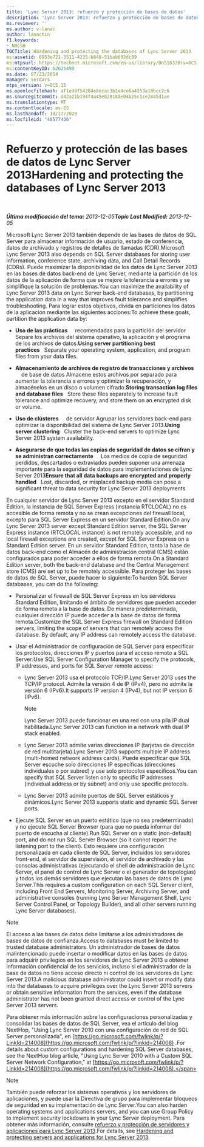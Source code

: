 ```yaml
---
title: 'Lync Server 2013: refuerzo y protección de bases de datos'
description: 'Lync Server 2013: refuerzo y protección de bases de datos.'
ms.reviewer: ''
ms.author: v-lanac
author: lanachin
f1.keywords:
- NOCSH
TOCTitle: Hardening and protecting the databases of Lync Server 2013
ms:assetid: 6953e721-3511-4235-b848-51bab093dc89
ms:mtpsurl: https://technet.microsoft.com/en-us/library/Dn518330(v=OCS.15)
ms:contentKeyID: 62625490
ms.date: 07/23/2014
manager: serdars
mtps_version: v=OCS.15
ms.openlocfilehash: af1ed8f54384e8ecac3b1e4ce6a4253a10bcc2c6
ms.sourcegitcommit: d42a21b194f4a45e828188e04b25c1ce28a5d1ae
ms.translationtype: MT
ms.contentlocale: es-ES
ms.lasthandoff: 10/17/2020
ms.locfileid: "48577436"
---
```

# <a name="hardening-and-protecting-the-databases-of-lync-server-2013"></a><span data-ttu-id="5e1ed-103">Refuerzo y protección de las bases de datos de Lync Server 2013</span><span class="sxs-lookup"><span data-stu-id="5e1ed-103">Hardening and protecting the databases of Lync Server 2013</span></span>

<div data-xmlns="http://www.w3.org/1999/xhtml">

<div class="topic" data-xmlns="http://www.w3.org/1999/xhtml" data-msxsl="urn:schemas-microsoft-com:xslt" data-cs="https://msdn.microsoft.com/">

<div data-asp="https://msdn2.microsoft.com/asp">



</div>

<div id="mainSection">

<div id="mainBody">

<span> </span>

<span data-ttu-id="5e1ed-104">_**Última modificación del tema:** 2013-12-05_</span><span class="sxs-lookup"><span data-stu-id="5e1ed-104">_**Topic Last Modified:** 2013-12-05_</span></span>

<span data-ttu-id="5e1ed-105">Microsoft Lync Server 2013 también depende de las bases de datos de SQL Server para almacenar información de usuario, estado de conferencia, datos de archivado y registros de detalles de llamadas (CDR).</span><span class="sxs-lookup"><span data-stu-id="5e1ed-105">Microsoft Lync Server 2013 also depends on SQL Server databases for storing user information, conference state, archiving data, and Call Detail Records (CDRs).</span></span> <span data-ttu-id="5e1ed-106">Puede maximizar la disponibilidad de los datos de Lync Server 2013 en las bases de datos back-end de Lync Server, mediante la partición de los datos de la aplicación de forma que se mejore la tolerancia a errores y se simplifique la solución de problemas.</span><span class="sxs-lookup"><span data-stu-id="5e1ed-106">You can maximize the availability of Lync Server 2013 data on Lync Server back-end databases, by partitioning the application data in a way that improves fault tolerance and simplifies troubleshooting.</span></span> <span data-ttu-id="5e1ed-107">Para lograr estos objetivos, divida en particiones los datos de la aplicación mediante las siguientes acciones:</span><span class="sxs-lookup"><span data-stu-id="5e1ed-107">To achieve these goals, partition the application data by:</span></span>

  - <span data-ttu-id="5e1ed-108">**Uso de las prácticas**     recomendadas para la partición del servidor Separe los archivos del sistema operativo, la aplicación y el programa de los archivos de datos.</span><span class="sxs-lookup"><span data-stu-id="5e1ed-108">**Using server partitioning best practices**   Separate your operating system, application, and program files from your data files.</span></span>

  - <span data-ttu-id="5e1ed-109">**Almacenamiento de archivos de registro de transacciones y archivos**     de base de datos Almacene estos archivos por separado para aumentar la tolerancia a errores y optimizar la recuperación, y almacénelos en un disco o volumen cifrado.</span><span class="sxs-lookup"><span data-stu-id="5e1ed-109">**Storing transaction log files and database files**   Store these files separately to increase fault tolerance and optimize recovery, and store them on an encrypted disk or volume.</span></span>

  - <span data-ttu-id="5e1ed-110">**Uso de clústeres**     de servidor Agrupar los servidores back-end para optimizar la disponibilidad del sistema de Lync Server 2013.</span><span class="sxs-lookup"><span data-stu-id="5e1ed-110">**Using server clustering**   Cluster the back-end servers to optimize Lync Server 2013 system availability.</span></span>

  - <span data-ttu-id="5e1ed-111">**Asegurarse de que todas las copias de seguridad de datos se cifran y se administran correctamente**     Los medios de copia de seguridad perdidos, descartados o extraviados pueden suponer una amenaza importante para la seguridad de datos para implementaciones de Lync Server 2013</span><span class="sxs-lookup"><span data-stu-id="5e1ed-111">**Ensure that all data backups are encrypted and properly handled**   Lost, discarded, or misplaced backup media can pose a significant threat to data security for Lync Server 2013 deployments</span></span>

<span data-ttu-id="5e1ed-112">En cualquier servidor de Lync Server 2013 excepto en el servidor Standard Edition, la instancia de SQL Server Express (instancia RTCLOCAL) no es accesible de forma remota y no se crean excepciones del firewall local, excepto para SQL Server Express en un servidor Standard Edition.</span><span class="sxs-lookup"><span data-stu-id="5e1ed-112">On any Lync Server 2013 server except Standard Edition server, the SQL Server Express instance (RTCLOCAL instance) is not remotely accessible, and no local firewall exceptions are created, except for SQL Server Express on a Standard Edition server.</span></span> <span data-ttu-id="5e1ed-113">En un servidor Standard Edition, tanto la base de datos back-end como el Almacén de administración central (CMS) están configurados para poder acceder a ellos de forma remota.</span><span class="sxs-lookup"><span data-stu-id="5e1ed-113">On a Standard Edition server, both the back-end database and the Central Management store (CMS) are set up to be remotely accessible.</span></span> <span data-ttu-id="5e1ed-114">Para proteger las bases de datos de SQL Server, puede hacer lo siguiente:</span><span class="sxs-lookup"><span data-stu-id="5e1ed-114">To harden SQL Server databases, you can do the following:</span></span>

  - <span data-ttu-id="5e1ed-p103">Personalizar el firewall de SQL Server Express en los servidores Standard Edition, limitando el ámbito de servidores que pueden acceder de forma remota a la base de datos. De manera predeterminada, cualquier dirección IP puede acceder a la base de datos de forma remota.</span><span class="sxs-lookup"><span data-stu-id="5e1ed-p103">Customize the SQL Server Express firewall on Standard Edition servers, limiting the scope of servers that can remotely access the database. By default, any IP address can remotely access the database.</span></span>

  - <span data-ttu-id="5e1ed-117">Usar el Administrador de configuración de SQL Server para especificar los protocolos, direcciones IP y puertos para el acceso remoto a SQL Server:</span><span class="sxs-lookup"><span data-stu-id="5e1ed-117">Use SQL Server Configuration Manager to specify the protocols, IP addresses, and ports for SQL Server remote access:</span></span>
    
      - <span data-ttu-id="5e1ed-118">Lync Server 2013 usa el protocolo TCP/IP.</span><span class="sxs-lookup"><span data-stu-id="5e1ed-118">Lync Server 2013 uses the TCP/IP protocol.</span></span> <span data-ttu-id="5e1ed-119">Admite la versión 4 de IP (IPv4), pero no admite la versión 6 (IPv6).</span><span class="sxs-lookup"><span data-stu-id="5e1ed-119">It supports IP version 4 (IPv4), but not IP version 6 (IPv6).</span></span>
        
        <div>
        

        > [!NOTE]  
        > <span data-ttu-id="5e1ed-120">Lync Server 2013 puede funcionar en una red con una pila IP dual habilitada.</span><span class="sxs-lookup"><span data-stu-id="5e1ed-120">Lync Server 2013 can function in a network with dual IP stack enabled.</span></span>

        
        </div>
    
      - <span data-ttu-id="5e1ed-121">Lync Server 2013 admite varias direcciones IP (tarjetas de dirección de red multitarjeta).</span><span class="sxs-lookup"><span data-stu-id="5e1ed-121">Lync Server 2013 supports multiple IP address (multi-homed network address cards).</span></span> <span data-ttu-id="5e1ed-122">Puede especificar que SQL Server escuche solo direcciones IP específicas (direcciones individuales o por subred) y use solo protocolos específicos.</span><span class="sxs-lookup"><span data-stu-id="5e1ed-122">You can specify that SQL Server listen only to specific IP addresses (individual address or by subnet) and only use specific protocols.</span></span>
    
      - <span data-ttu-id="5e1ed-123">Lync Server 2013 admite puertos de SQL Server estáticos y dinámicos.</span><span class="sxs-lookup"><span data-stu-id="5e1ed-123">Lync Server 2013 supports static and dynamic SQL Server ports.</span></span>

  - <span data-ttu-id="5e1ed-124">Ejecute SQL Server en un puerto estático (que no sea predeterminado) y no ejecute SQL Server Browser (para que no pueda informar del puerto de escucha al cliente).</span><span class="sxs-lookup"><span data-stu-id="5e1ed-124">Run SQL Server on a static (non-default) port, and do not run SQL Server Browser (so it cannot report the listening port to the client).</span></span> <span data-ttu-id="5e1ed-125">Esto requiere una configuración personalizada en cada cliente de SQL Server, incluidos los servidores front-end, el servidor de supervisión, el servidor de archivado y las consolas administrativas (ejecutando el shell de administración de Lync Server, el panel de control de Lync Server o el generador de topologías) y todos los demás servidores que ejecutan las bases de datos de Lync Server.</span><span class="sxs-lookup"><span data-stu-id="5e1ed-125">This requires a custom configuration on each SQL Server client, including Front End Servers, Monitoring Server, Archiving Server, and administrative consoles (running Lync Server Management Shell, Lync Server Control Panel, or Topology Builder), and all other servers running Lync Server databases).</span></span>

<div>


> [!NOTE]  
> <span data-ttu-id="5e1ed-126">El acceso a las bases de datos debe limitarse a los administradores de bases de datos de confianza.</span><span class="sxs-lookup"><span data-stu-id="5e1ed-126">Access to databases must be limited to trusted database administrators.</span></span> <span data-ttu-id="5e1ed-127">Un administrador de bases de datos malintencionado puede insertar o modificar datos en las bases de datos para adquirir privilegios en los servidores de Lync Server 2013 u obtener información confidencial de los servicios, incluso si el administrador de la base de datos no tiene acceso directo ni control de los servidores de Lync Server 2013.</span><span class="sxs-lookup"><span data-stu-id="5e1ed-127">A malicious database administrator could insert or modify data into the databases to acquire privileges over the Lync Server 2013 servers or obtain sensitive information from the services, even if the database administrator has not been granted direct access or control of the Lync Server 2013 servers.</span></span>



</div>

<span data-ttu-id="5e1ed-128">Para obtener más información sobre las configuraciones personalizadas y consolidar las bases de datos de SQL Server, vea el artículo del blog NextHop, "Using Lync Server 2010 con una configuración de red de SQL Server personalizada", en [https://go.microsoft.com/fwlink/p/?LinkId=214008](https://go.microsoft.com/fwlink/p/?linkid=214008) .</span><span class="sxs-lookup"><span data-stu-id="5e1ed-128">For details about custom configurations and hardening SQL Server databases, see the NextHop blog article, "Using Lync Server 2010 with a Custom SQL Server Network Configuration," at [https://go.microsoft.com/fwlink/p/?LinkId=214008](https://go.microsoft.com/fwlink/p/?linkid=214008).</span></span>

<div>


> [!NOTE]  
> <span data-ttu-id="5e1ed-129">También puede reforzar los sistemas operativos y los servidores de aplicaciones, y puede usar la Directiva de grupo para implementar bloqueos de seguridad en su implementación de Lync Server.</span><span class="sxs-lookup"><span data-stu-id="5e1ed-129">You can also harden operating systems and applications servers, and you can use Group Policy to implement security lockdowns in your Lync Server deployment.</span></span> <span data-ttu-id="5e1ed-130">Para obtener más información, consulte <A href="lync-server-2013-hardening-and-protecting-servers-and-applications.md">refuerzo y protección de servidores y aplicaciones para Lync Server 2013</A>.</span><span class="sxs-lookup"><span data-stu-id="5e1ed-130">For details, see <A href="lync-server-2013-hardening-and-protecting-servers-and-applications.md">Hardening and protecting servers and applications for Lync Server 2013</A>.</span></span>



</div>

</div>

<span> </span>

</div>

</div>

</div>

